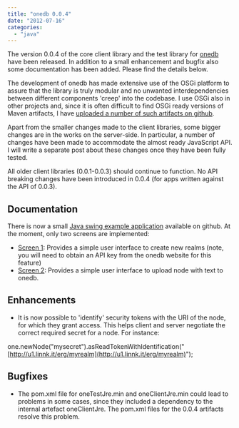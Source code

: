 ```yaml
---
title: "onedb 0.0.4"
date: "2012-07-16"
categories: 
  - "java"
---
```


The version 0.0.4 of the core client library and the test library for [onedb](http://www.onedb.de "onedb cloud database") have been released. In addition to a small enhancement and bugfix also some documentation has been added. Please find the details below.

The development of onedb has made extensive use of the OSGi platform to assure that the library is truly modular and no unwanted interdependencies between different components 'creep' into the codebase. I use OSGi also in other projects and, since it is often difficult to find OSGi ready versions of Maven artifacts, I have [uploaded a number of such artifacts on github](https://github.com/mxro/osgi-maven).

Apart from the smaller changes made to the client libraries, some bigger changes are in the works on the server-side. In particular, a number of changes have been made to accommodate the almost ready JavaScript API. I will write a separate post about these changes once they have been fully tested.

All older client libraries (0.0.1-0.0.3) should continue to function. No API breaking changes have been introduced in 0.0.4 (for apps written against the API of 0.0.3).

## Documentation

There is now a small [Java swing example application](https://github.com/mxro/oneDesktop/) available on github. At the moment, only two screens are implemented:

- [Screen 1](https://github.com/mxro/oneDesktop/blob/f43af0cf6d8d4b2a70a1ed69f1c640c30a877379/oneDesktop/src/main/java/one/app/desktop/internal/CreateRealmForm.java): Provides a simple user interface to create new realms (note, you will need to obtain an API key from the onedb website for this feature)
- [Screen 2](https://github.com/mxro/oneDesktop/blob/f43af0cf6d8d4b2a70a1ed69f1c640c30a877379/oneDesktop/src/main/java/one/app/desktop/internal/UploadTextForm.java): Provides a simple user interface to upload node with text to onedb.

## Enhancements

- It is now possible to 'identify' security tokens with the URI of the node, for which they grant access. This helps client and server negotiate the correct required secret for a node. For instance:

one.newNode("mysecret").asReadTokenWithIdentification("[http://u1.linnk.it/erg/myrealm](http://u1.linnk.it/erg/myrealm)");

## Bugfixes

- The pom.xml file for oneTestJre.min and oneClientJre.min could lead to problems in some cases, since they included a dependency to the internal artefact oneClientJre. The pom.xml files for the 0.0.4 artifacts resolve this problem.
